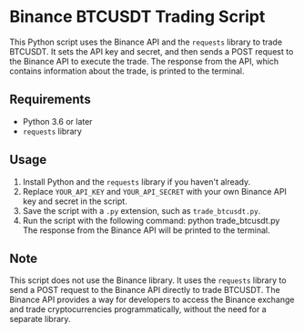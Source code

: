 # Binance BTCUSDT Trading Script

This Python script uses the Binance API and the `requests` library to trade BTCUSDT. It sets the API key and secret, and then sends a POST request to the Binance API to execute the trade. The response from the API, which contains information about the trade, is printed to the terminal.

## Requirements
- Python 3.6 or later
- `requests` library

## Usage
1. Install Python and the `requests` library if you haven't already.
2. Replace `YOUR_API_KEY` and `YOUR_API_SECRET` with your own Binance API key and secret in the script.
3. Save the script with a `.py` extension, such as `trade_btcusdt.py`.
4. Run the script with the following command: python trade_btcusdt.py
The response from the Binance API will be printed to the terminal.

## Note
This script does not use the Binance library. It uses the `requests` library to send a POST request to the Binance API directly to trade BTCUSDT. The Binance API provides a way for developers to access the Binance exchange and trade cryptocurrencies programmatically, without the need for a separate library.
